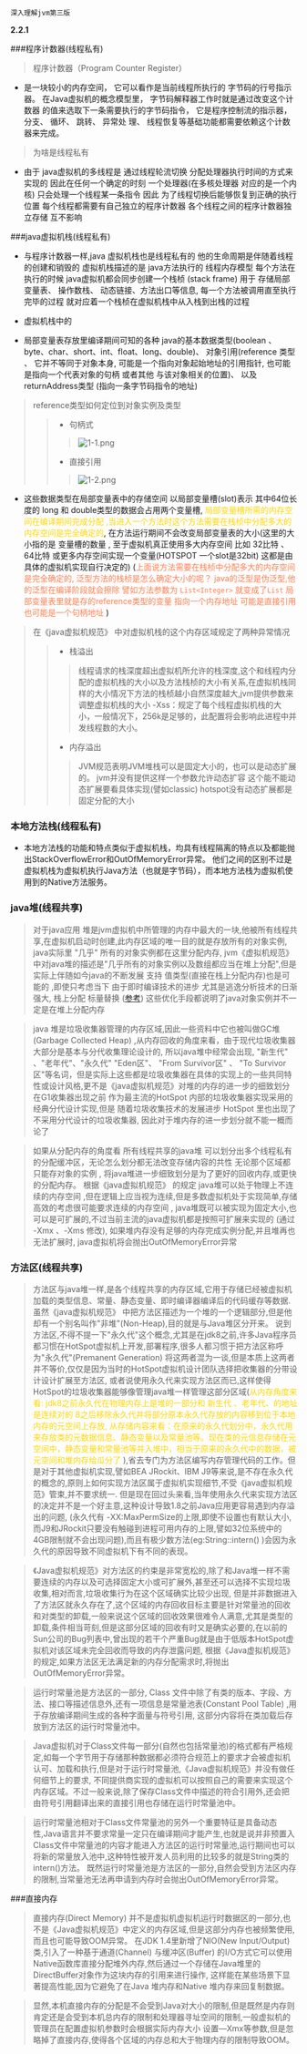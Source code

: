 `深入理解jvm第三版`

**2.2.1** 


###程序计数器(线程私有)

>程序计数器（Program Counter Register）
- 是一块较小的内存空间， 它可以看作是当前线程所执行的
字节码的行号指示器。 在Java虚拟机的概念模型里， 字节码解释器工作时就是通过改变这个计数器
的值来选取下一条需要执行的字节码指令， 它是程序控制流的指示器， 分支、 循环、 跳转、 异常处
理、 线程恢复等基础功能都需要依赖这个计数器来完成。


>为啥是线程私有 


- 由于 java虚拟机的多线程是 通过线程轮流切换 分配处理器执行时间的方式来实现的
因此在任何一个确定的时刻 一个处理器(在多核处理器 对应的是一个内核) 只会处理一个线程某一条指令
因此 为了线程切换后能够恢复到正确的执行位置 每个线程都需要有自己独立的程序计数器  各个线程之间的程序计数器独立存储 互不影响


###java虚拟机栈(线程私有)

- 与程序计数器一样,java 虚拟机栈也是线程私有的 他的生命周期是伴随着线程的创建和销毁的 
虚拟机栈描述的是 java方法执行的 线程内存模型 每个方法在执行的时候 java虚拟机都会同步创建一个栈桢 (stack frame) 
用于 存储局部变量表、 操作数栈、 动态链接、方法出口等信息, 每一个方法被调用直至执行完毕的过程 就对应着一个栈桢在虚拟机栈中从入栈到出栈的过程


- 虚拟机栈中的 
- 局部变量表存放里编译期间可知的各种 java的基本数据类型(boolean 、byte、char、short、int、float、long、double)、
对象引用(reference 类型 、 它并不等同于对象本身, 可能是一个指向对象起始地址的引用指针, 也可能是指向一个代表对象的句柄 或者其他 与该对象相关的位置)、
以及 returnAddress类型 (指向一条字节码指令的地址)

>reference类型如何定位到对象实例及类型
> > - 句柄式 
> > >![1-1.png](noteImage/1-1.png) 
> > - 直接引用
> > > ![1-2.png](noteImage/1-2.png)

- 这些数据类型在局部变量表中的存储空间 以局部变量槽(slot)表示  其中64位长度的 long 和 double类型的数据会占用两个变量槽,
<span style="color: gold">局部变量槽所需的内存空间在编译期间完成分配 ,当进入一个方法时这个方法需要在栈桢中分配多大的内存空间是完全确定的</span>, 
在方法运行期间不会改变局部变量表的大小(这里的大小指的是 变量槽的数量 , 至于虚拟机真正使用多大内存空间 比如 32比特 、64比特 或更多内存空间实现一个变量(HOTSPOT 一个slot是32bit) 这都是由具体的虚拟机实现自行决定的)
(<span style="color: coral">上面说方法需要在栈桢中分配多大的内存空间是完全确定的, 泛型方法的栈桢是怎么确定大小的呢？ java的泛型是伪泛型,他的泛型在编译阶段就会擦除 譬如方法参数为 `List<Integer>` 就变成了`List` 局部变量表里就是存的reference类型的变量 指向一个内存地址 可能是直接引用也可能是一个句柄地址 </span>)


>在《java虚拟机规范》 中对虚拟机栈的这个内存区域规定了两种异常情况 
> > - 栈溢出  
> > > 线程请求的栈深度超出虚拟机所允许的栈深度,这个和线程内分配的虚拟机栈的大小以及方法栈桢的大小有关系,在虚拟机栈同样的大小情况下方法的栈桢越小自然深度越大,jvm提供参数来调整虚拟机栈的大小
-Xss：规定了每个线程虚拟机栈的大小，一般情况下，256k是足够的，此配置将会影响此进程中并发线程数的大小。
> > - 内存溢出 
> > > JVM规范表明JVM堆栈可以是固定大小的，也可以是动态扩展的。 jvm并没有提供这样一个参数允许动态扩容  这个能不能动态扩展要看具体实现(譬如classic) hotspot没有动态扩展都是固定分配的大小

### 本地方法栈(线程私有)
- 本地方法栈的功能和特点类似于虚拟机栈，均具有线程隔离的特点以及都能抛出StackOverflowError和OutOfMemoryError异常。
  他们之间的区别不过是虚拟机栈为虚拟机执行Java方法（也就是字节码），而本地方法栈为虚拟机使用到的Native方法服务。


### java堆(线程共享)

> 对于java应用  堆是jvm虚拟机中所管理的内存中最大的一块,他被所有线程共享,在虚拟机启动时创建,此内存区域的唯一目的就是存放所有的对象实例,
java实际里 "几乎" 所有的对象实例都在这里分配内存, jvm《虚拟机规范》中对java堆的描述是"几乎所有的对象实例以及数组都应当在堆上分配",但是实际上伴随如今java的不断发展
支持 值类型(直接在栈上分配内存)也是可能的 ,即使只考虑当下 由于即时编译技术的进步 尤其是逃逸分析技术的日渐强大, 栈上分配 标量替换 ([参考](https://www.cnblogs.com/BlueStarWei/p/9358757.html)) 这些优化手段都说明了java对象实例并不一定是在堆上分配内存


>java 堆是垃圾收集器管理的内存区域,因此一些资料中它也被叫做GC堆(Garbage Collected Heap) ,从内存回收的角度来看，由于现代垃圾收集器大部分是基本与分代收集理论设计的, 所以java堆中经常会出现,
"新生代" 、"老年代"、"永久代" "Eden区"、 "From Survivor区" 、 "To Survivor区"等名词，但是实际上这些都是垃圾收集器在具体的实现上的一些共同特性或设计风格,更不是《java虚拟机规范》对堆的内存的进一步的细致划分
在G1收集器出现之前 作为最主流的HotSpot 内部的垃圾收集器实现采用的经典分代设计实现,但是 随着垃圾收集技术的发展进步 HotSpot 里也出现了不采用分代设计的垃圾收集器,
因此对于堆内存的进一步划分就不能一概而论了 


> 如果从分配内存的角度看 所有线程共享的java堆 可以划分出多个线程私有的分配缓冲区，无论怎么划分都无法改变存储内容的共性
无论那个区域都只能存对象的实例 , 将java堆进一步细致划分是为了更好的回收内存,或更快的分配内存。
根据《java虚拟机规范》 的规定 java堆可以处于物理上不连续的内存空间 ,但在逻辑上应当视为连续,但是多数虚拟机处于实现简单,存储高效的考虑很可能要求连续的内存空间
, java堆既可以被实现为固定大小,也可以是可扩展的,不过当前主流的java虚拟机都是按照可扩展来实现的 (通过 -Xmx  、-Xms 修改), 如果堆内存没有足够的内存完成实例分配,并且堆再也无法扩展时,
java虚拟机将会抛出OutOfMemoryError异常


### 方法区(线程共享)


>方法区与java堆一样,是各个线程共享的内存区域,它用于存储已经被虚拟机加载的类型信息、常量、静态变量、即时编译器编译后的代码缓存等数据. 虽然《java虚拟机规范》 中把方法区描述为一个堆的一个逻辑部分,但是他却有一个别名叫作"非堆"(Non-Heap),目的就是与Java堆区分开来。
说到方法区,不得不提一下"永久代"这个概念,尤其是在jdk8之前,许多Java程序员都习惯在HotSpot虚拟机上开发,部署程序,很多人都习惯于把方法区称呼为"永久代"(Premanent Generation) 将这两者混为一谈,但是本质上这两者并不等价,仅仅是因为当时的HotSpot虚拟机设计团队选择把收集器的分带设计设计扩展至方法区,
或者说使用永久代来实现方法区而已,这样使得HotSpot的垃圾收集器能够像管理java堆一样管理这部分区域(<span style="color: gold">从内存角度来看: jdk8之前永久代在物理内存上是堆的一部分和 新生代 、老年代、的地址是连续对的 8之后移除永久代并将部分原本永久代存放的内容移到位于本地内存的元空间上存放,
从存储内容来看：在原来的永久代划分中，永久代用来存放类的元数据信息、静态变量以及常量池等。现在类的元信息存储在元空间中，静态变量和常量池等并入堆中，相当于原来的永久代中的数据，被元空间和堆内存给瓜分了
</span>),省去专门为方法区编写内存管理代码的工作。但是对于其他虚拟机实现,譬如BEA JRockit、IBM J9等来说,是不存在永久代的概念的,原则上如何实现方法区属于虚拟机实现细节,不受《java虚拟机规范》管束,并不要求统一. 但是现在回过头来看,当年使用永久代来实现方法区的决定并不是一个好主意,这种设计导致1.8之前Java应用更容易遇到内存溢出的问题,
(永久代有 -XX:MaxPermSize的上限,即使不设置也有默认大小,而J9和JRockit只要没有触碰到进程可用内存的上限,譬如32位系统中的4GB限制就不会出现问题),而且有极少数方法(eg:String::intern() )会因为永久代的原因导致不同虚拟机下有不同的表现。

>《Java虚拟机规范》对方法区的约束是非常宽松的,除了和Java堆一样不需要连续的内存以及可选择固定大小或可扩展外,甚至还可以选择不实现垃圾收集,相对而言,垃圾收集行为在这个区域确实比较少出现,
但是并非数据进入了方法区就永久存在了,这个区域的内存回收目标主要是针对常量池的回收和对类型的卸载,一般来说这个区域的回收效果很难令人满意,尤其是类型的卸载,条件相当苛刻,但是这部分区域的回收有时又是确实必要的,在以前的Sun公司的Bug列表中,曾出现的若干个严重Bug就是由于低版本HotSpot虚拟机对该区域未完全回收而导致的内存泄露问题,
根据《Java虚拟机规范》的规定,如果方法区无法满足新的内存分配需求时,将抛出OutOfMemoryError异常。

> 运行时常量池是方法区的一部分, Class 文件中除了有类的版本、字段、方法、接口等描述信息外,还有一项信息是常量池表(Constant Pool Table) ,用于存放编译期间生成的各种字面量与符号引用,
这部分内容将在类加载后存放到方法区的运行时常量池中。

>Java虚拟机对于Class文件每一部分(自然也包括常量池)的格式都有严格规定,如每一个字节用于存储那种数据都必须符合规范上的要求才会被虚拟机认可、加载和执行,但是对于运行时常量池,《Java虚拟机规范》并没有做任何细节上的要求,
不同提供商实现的虚拟机可以按照自己的需要来实现这个内存区域。不过一般来说,除了保存Class文件中描述的符合引用外,还会把由符号引用翻译出来的直接引用也存储在运行时常量池中。

> 运行时常量池相对于Class文件常量池的另外一个重要特征是具备动态性,Java语言并不要求常量一定只在编译期间才能产生,也就是说并非预置入Class文件中常量池的内容才能进入方法区的运行时常量池,运行期间也可以将新的常量放入池中,这种特性被开发人员利用的比较多的就是String类的intern()方法。
既然运行时常量池是方法区的一部分,自然会受到方法区内存的限制,当常量池无法再申请到内存时会抛出OutOfMemoryError异常。


###直接内存 

> 直接内存(Direct Memory) 并不是虚拟机虚拟机运行时数据区的一部分,也不是《Java虚拟机规范》中定义的内存区域,但是这部分内存也被频繁使用,而且也可能导致OOM异常。
在JDK 1.4里新增了NIO(New Input/Output) 类,引入了一种基于通道(Channel) 与缓冲区(Buffer) 的I/O方式它可以使用Native函数库直接分配堆外内存,然后通过一个存储在Java堆里的DirectBuffer对象作为这块内存的引用来进行操作,
这样能在某些场景下显著提高性能,因为它避免了在Java 堆内存和Native 堆内存来回复制数据。

> 显然,本机直接内存的分配是不会受到Java对大小的限制,但是既然是内存则肯定还是会受到本机总内存的限制和处理器寻址空间的限制,一般虚拟机的管理员在配置虚拟机参数时会根据实际内存大小
>设置—Xmx等参数,但是忽略掉了直接内存,使得各个区域的内存总和大于物理内存的限制导致OOM。






























